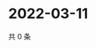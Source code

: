 # 2022-03-11

共 0 条

<!-- BEGIN WEIBO -->
<!-- 最后更新时间 Fri Mar 11 2022 22:11:26 GMT+0800 (China Standard Time) -->

<!-- END WEIBO -->
